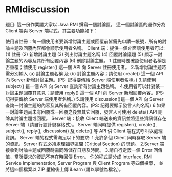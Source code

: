 # RMIdiscussion

題目:
這一份作業請大家以 Java RMI 撰寫一個討論區。
這一個討論區的運作分為 Client 端與 Server 端程式，其主要功能如下：

使用者註冊：每一個使用者要新增討論主題或回覆前皆需先申請一帳號，所有的討論主題及回覆內容都會顯示使用者名稱。
Client 端：提供一個介面讓使用者可以:
(1) 註冊 (2) 新增討論主題 (3) 列出討論主題名稱 (4) 回覆討論議題 (5) 顯示一討論主題的內容及其所有回覆內容 (6) 刪除討論主題。
1.註冊時要確認使用者名稱是否重覆；請使用 register() 這一個 API 向 Server 註冊使用者。
2.新增討論主題時需分別輸入 (a) 討論主題名稱 及 (b) 討論主題內容；請使用 create() 這一個 API 向 Server 新增討論主題。(PS: 記得要傳給 Server 端使用者名稱。)
3.請使用 subject() 這一個 API 向 Server 查詢所有討論主題名稱。
4.使用者可以針對某一討論主題回覆其意見；請使用 reply() 這一個 API 向 Server 新增回覆內容。(PS: 記得要傳給 Server 端使用者名稱。)
5.請使用 discussion()這一個 API 向 Server 查詢一討論主題的內容及其所有回覆內容。(PS: 記得要顯示發言人的名稱)
6.如果一討論主題尚未有回覆或一回覆之後無其它回覆，發言人可使用 delete() API 刪除其討論主題或回覆。
Server 端：接收 Client 端送來的資訊並將這些資訊儲存在 Server 端（請自行設計儲存格式）。
Server 端同時提供 register(), create(), subject(), reply(), discussion() 及 delete() 等 API 供 Client 端程式呼叫以處理資訊。
Server 端的程式需滿足以下的要求:
1.允許多個 Client 同時存取 Server 端的資訊，Server 程式必須處理臨界區間 (Critical Section) 的問題。
2.Server 端接收到討論主題或回覆時需同時儲存日期及時間。
3.請自行定義一個 Error 回傳值，當所要求的資訊不存在時回傳 Error。
你的程式請分成 Interface, RMI Service Implementation, Server Program 與 Client Program 等四個檔案，
並將這四個檔案以 ZIP 壓縮後上傳 iLearn (請以學號為檔名)。
